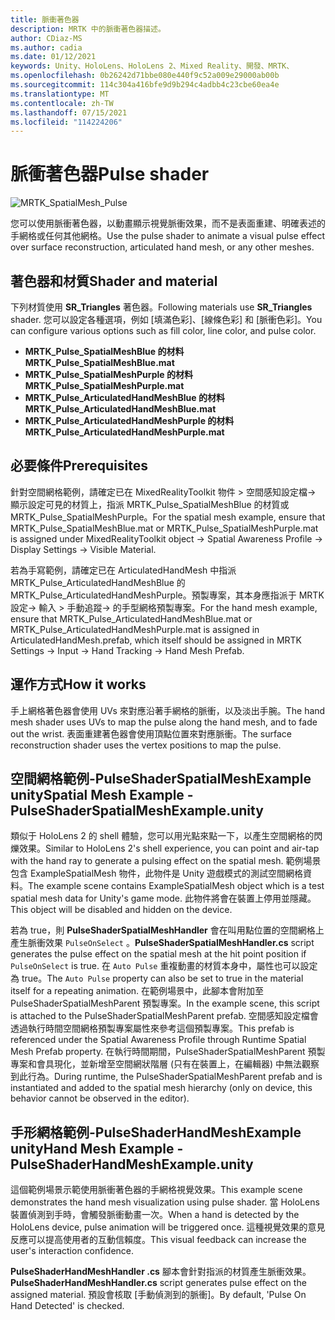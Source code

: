 ```yaml
---
title: 脈衝著色器
description: MRTK 中的脈衝著色器描述。
author: CDiaz-MS
ms.author: cadia
ms.date: 01/12/2021
keywords: Unity、HoloLens、HoloLens 2、Mixed Reality、開發、MRTK、
ms.openlocfilehash: 0b26242d71bbe080e440f9c52a009e29000ab00b
ms.sourcegitcommit: 114c304a416bfe9d9b294c4adbb4c23cbe60ea4e
ms.translationtype: MT
ms.contentlocale: zh-TW
ms.lasthandoff: 07/15/2021
ms.locfileid: "114224206"
---
```

# <a name="pulse-shader"></a><span data-ttu-id="c70c5-104">脈衝著色器</span><span class="sxs-lookup"><span data-stu-id="c70c5-104">Pulse shader</span></span>

![MRTK_SpatialMesh_Pulse](https://user-images.githubusercontent.com/13754172/68261851-3489e200-fff6-11e9-9f6c-5574a7dd8db7.gif)

<span data-ttu-id="c70c5-106">您可以使用脈衝著色器，以動畫顯示視覺脈衝效果，而不是表面重建、明確表述的手網格或任何其他網格。</span><span class="sxs-lookup"><span data-stu-id="c70c5-106">Use the pulse shader to animate a visual pulse effect over surface reconstruction, articulated hand mesh, or any other meshes.</span></span>

## <a name="shader-and-material"></a><span data-ttu-id="c70c5-107">著色器和材質</span><span class="sxs-lookup"><span data-stu-id="c70c5-107">Shader and material</span></span>

<span data-ttu-id="c70c5-108">下列材質使用 **SR_Triangles** 著色器。</span><span class="sxs-lookup"><span data-stu-id="c70c5-108">Following materials use **SR_Triangles** shader.</span></span> <span data-ttu-id="c70c5-109">您可以設定各種選項，例如 [填滿色彩]、[線條色彩] 和 [脈衝色彩]。</span><span class="sxs-lookup"><span data-stu-id="c70c5-109">You can configure various options such as fill color, line color, and pulse color.</span></span>

- <span data-ttu-id="c70c5-110">**MRTK_Pulse_SpatialMeshBlue 的材料**</span><span class="sxs-lookup"><span data-stu-id="c70c5-110">**MRTK_Pulse_SpatialMeshBlue.mat**</span></span> 
- <span data-ttu-id="c70c5-111">**MRTK_Pulse_SpatialMeshPurple 的材料**</span><span class="sxs-lookup"><span data-stu-id="c70c5-111">**MRTK_Pulse_SpatialMeshPurple.mat**</span></span> 
- <span data-ttu-id="c70c5-112">**MRTK_Pulse_ArticulatedHandMeshBlue 的材料**</span><span class="sxs-lookup"><span data-stu-id="c70c5-112">**MRTK_Pulse_ArticulatedHandMeshBlue.mat**</span></span> 
- <span data-ttu-id="c70c5-113">**MRTK_Pulse_ArticulatedHandMeshPurple 的材料**</span><span class="sxs-lookup"><span data-stu-id="c70c5-113">**MRTK_Pulse_ArticulatedHandMeshPurple.mat**</span></span> 

## <a name="prerequisites"></a><span data-ttu-id="c70c5-114">必要條件</span><span class="sxs-lookup"><span data-stu-id="c70c5-114">Prerequisites</span></span>

<span data-ttu-id="c70c5-115">針對空間網格範例，請確定已在 MixedRealityToolkit 物件 > 空間感知設定檔-> 顯示設定可見的材質上，指派 MRTK_Pulse_SpatialMeshBlue 的材質或 MRTK_Pulse_SpatialMeshPurple。</span><span class="sxs-lookup"><span data-stu-id="c70c5-115">For the spatial mesh example, ensure that MRTK_Pulse_SpatialMeshBlue.mat or MRTK_Pulse_SpatialMeshPurple.mat is assigned under MixedRealityToolkit object -> Spatial Awareness Profile -> Display Settings -> Visible Material.</span></span>

<span data-ttu-id="c70c5-116">若為手寫範例，請確定已在 ArticulatedHandMesh 中指派 MRTK_Pulse_ArticulatedHandMeshBlue 的 MRTK_Pulse_ArticulatedHandMeshPurple。預製專案，其本身應指派于 MRTK 設定-> 輸入 > 手動追蹤-> 的手型網格預製專案。</span><span class="sxs-lookup"><span data-stu-id="c70c5-116">For the hand mesh example, ensure that MRTK_Pulse_ArticulatedHandMeshBlue.mat or MRTK_Pulse_ArticulatedHandMeshPurple.mat is assigned in ArticulatedHandMesh.prefab, which itself should be assigned in MRTK Settings -> Input -> Hand Tracking -> Hand Mesh Prefab.</span></span>

## <a name="how-it-works"></a><span data-ttu-id="c70c5-117">運作方式</span><span class="sxs-lookup"><span data-stu-id="c70c5-117">How it works</span></span>

<span data-ttu-id="c70c5-118">手上網格著色器會使用 UVs 來對應沿著手網格的脈衝，以及淡出手腕。</span><span class="sxs-lookup"><span data-stu-id="c70c5-118">The hand mesh shader uses UVs to map the pulse along the hand mesh, and to fade out the wrist.</span></span> <span data-ttu-id="c70c5-119">表面重建著色器會使用頂點位置來對應脈衝。</span><span class="sxs-lookup"><span data-stu-id="c70c5-119">The surface reconstruction shader uses the vertex positions to map the pulse.</span></span>

## <a name="spatial-mesh-example---pulseshaderspatialmeshexampleunity"></a><span data-ttu-id="c70c5-120">空間網格範例-PulseShaderSpatialMeshExample unity</span><span class="sxs-lookup"><span data-stu-id="c70c5-120">Spatial Mesh Example - PulseShaderSpatialMeshExample.unity</span></span>

<span data-ttu-id="c70c5-121">類似于 HoloLens 2 的 shell 體驗，您可以用光點來點一下，以產生空間網格的閃爍效果。</span><span class="sxs-lookup"><span data-stu-id="c70c5-121">Similar to HoloLens 2's shell experience, you can point and air-tap with the hand ray to generate a pulsing effect on the spatial mesh.</span></span> <span data-ttu-id="c70c5-122">範例場景包含 ExampleSpatialMesh 物件，此物件是 Unity 遊戲模式的測試空間網格資料。</span><span class="sxs-lookup"><span data-stu-id="c70c5-122">The example scene contains ExampleSpatialMesh object which is a test spatial mesh data for Unity's game mode.</span></span> <span data-ttu-id="c70c5-123">此物件將會在裝置上停用並隱藏。</span><span class="sxs-lookup"><span data-stu-id="c70c5-123">This object will be disabled and hidden on the device.</span></span>

<span data-ttu-id="c70c5-124">若為 true，則 **PulseShaderSpatialMeshHandler** 會在叫用點位置的空間網格上產生脈衝效果 `PulseOnSelect` 。</span><span class="sxs-lookup"><span data-stu-id="c70c5-124">**PulseShaderSpatialMeshHandler.cs** script generates the pulse effect on the spatial mesh at the hit point position if `PulseOnSelect` is true.</span></span> <span data-ttu-id="c70c5-125">在  `Auto Pulse` 重複動畫的材質本身中，屬性也可以設定為 true。</span><span class="sxs-lookup"><span data-stu-id="c70c5-125">The  `Auto Pulse` property can also be set to true in the material itself for a repeating animation.</span></span>  <span data-ttu-id="c70c5-126">在範例場景中，此腳本會附加至 PulseShaderSpatialMeshParent 預製專案。</span><span class="sxs-lookup"><span data-stu-id="c70c5-126">In the example scene, this script is attached to the PulseShaderSpatialMeshParent prefab.</span></span>  <span data-ttu-id="c70c5-127">空間感知設定檔會透過執行時間空間網格預製專案屬性來參考這個預製專案。</span><span class="sxs-lookup"><span data-stu-id="c70c5-127">This prefab is referenced under the Spatial Awareness Profile through Runtime Spatial Mesh Prefab property.</span></span> <span data-ttu-id="c70c5-128">在執行時間期間，PulseShaderSpatialMeshParent 預製專案和會具現化，並新增至空間網狀階層 (只有在裝置上，在編輯器) 中無法觀察到此行為。</span><span class="sxs-lookup"><span data-stu-id="c70c5-128">During runtime, the PulseShaderSpatialMeshParent prefab and is instantiated and added to the spatial mesh hierarchy (only on device, this behavior cannot be observed in the editor).</span></span>

## <a name="hand-mesh-example---pulseshaderhandmeshexampleunity"></a><span data-ttu-id="c70c5-129">手形網格範例-PulseShaderHandMeshExample unity</span><span class="sxs-lookup"><span data-stu-id="c70c5-129">Hand Mesh Example - PulseShaderHandMeshExample.unity</span></span>

<span data-ttu-id="c70c5-130">這個範例場景示範使用脈衝著色器的手網格視覺效果。</span><span class="sxs-lookup"><span data-stu-id="c70c5-130">This example scene demonstrates the hand mesh visualization using pulse shader.</span></span> <span data-ttu-id="c70c5-131">當 HoloLens 裝置偵測到手時，會觸發脈衝動畫一次。</span><span class="sxs-lookup"><span data-stu-id="c70c5-131">When a hand is detected by the HoloLens device, pulse animation will be triggered once.</span></span> <span data-ttu-id="c70c5-132">這種視覺效果的意見反應可以提高使用者的互動信賴度。</span><span class="sxs-lookup"><span data-stu-id="c70c5-132">This visual feedback can increase the user's interaction confidence.</span></span> 

<span data-ttu-id="c70c5-133">**PulseShaderHandMeshHandler .cs** 腳本會針對指派的材質產生脈衝效果。</span><span class="sxs-lookup"><span data-stu-id="c70c5-133">**PulseShaderHandMeshHandler.cs** script generates pulse effect on the assigned material.</span></span> <span data-ttu-id="c70c5-134">預設會核取 [手動偵測到的脈衝]。</span><span class="sxs-lookup"><span data-stu-id="c70c5-134">By default, 'Pulse On Hand Detected' is checked.</span></span>
